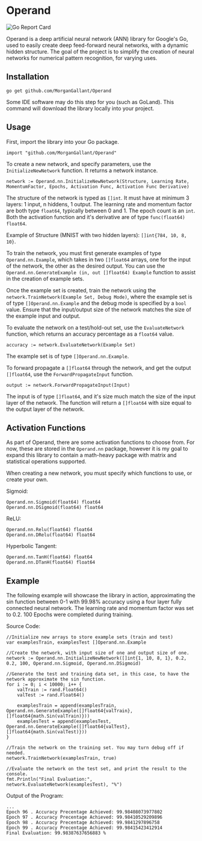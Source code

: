 # Operand

![Go Report Card](https://goreportcard.com/badge/github.com/MorganGallant/Operand)

Operand is a deep artificial neural network (ANN) library for Google's Go, used to easily create deep feed-forward neural networks, with a dynamic hidden structure. The goal of the project is to simplify the creation of neural networks for numerical pattern recognition, for varying uses.



## Installation
```
go get github.com/MorganGallant/Operand
```

Some IDE software may do this step for you (such as GoLand). This command will download the library locally into your project.

## Usage

First, import the library into your Go package.
```
import "github.com/MorganGallant/Operand"
```

To create a new network, and specify parameters, use the ```InitializeNewNetwork``` function. It returns a network instance.

```
network := Operand.nn.InitializeNewNetwork(Structure, Learning Rate, MomentumFactor, Epochs, Activation Func, Activation Func Derivative)
```

The structure of the network is typed as  ```[]int```. It must have at minimum 3 layers: 1 input, n hiddens, 1 output.
The learning rate and momentum factor are both type ```float64```, typically between 0 and 1. The epoch count is an ```int```. Both the activation function and it's derivative are of type ```func(float64) float64```.

Example of Structure (MNIST with two hidden layers): ```[]int{784, 10, 8, 10}```.

To train the network, you must first generate examples of type ```Operand.nn.Example```, which takes in two ```[]float64``` arrays, one for the input of the network, the other as the desired output. You can use the ```Operand.nn.GenerateExample (in, out []float64) Example``` function to assist in the creation of example sets.

Once the example set is created, train the network using the ```network.TrainNetwork(Example Set, Debug Mode)```, where the example set is of type ```[]Operand.nn.Example``` and the debug mode is specified by a ```bool``` value. Ensure that the input/output size of the network matches the size of the example input and output.

To evaluate the network on a test/hold-out set, use the ```EvaluateNetwork``` function, which returns an accuracy percentage as a ```float64``` value.

```
accuracy := network.EvaluateNetwork(Example Set)
```

The example set is of type ```[]Operand.nn.Example```.

To forward propagate a ```[]float64``` through the network, and get the output ```[]float64```, use the ```ForwardPropagateInput``` function.

```
output := network.ForwardPropagateInput(Input)
```

The input is of type ```[]float64```, and it's size much match the size of the input layer of the network.
The function will return a ```[]float64``` with size equal to the output layer of the network.

## Activation Functions

As part of Operand, there are some activation functions to choose from.  For now, these are stored in the ```Operand.nn``` package, however it is my goal to expand this library to contain a math-heavy package with matrix and statistical operations supported.

When creating a new network, you must specify which functions to use, or create your own.

Sigmoid:
```
Operand.nn.Sigmoid(float64) float64
Operand.nn.DSigmoid(float64) float64
```

ReLU:
```
Operand.nn.Relu(float64) float64
Operand.nn.DRelu(float64) float64
```

Hyperbolic Tangent:
```
Operand.nn.TanH(float64) float64
Operand.nn.DTanH(float64) float64
```

## Example

The following example will showcase the library in action, approximating the sin function between 0-1 with 99.98% accuracy using a four layer fully connected neural network. The learning rate and momentum factor was set to 0.2. 100 Epochs were completed during training.

Source Code:
```
//Initialize new arrays to store example sets (train and test)
var examplesTrain, examplesTest []Operand.nn.Example

//Create the network, with input size of one and output size of one.
network := Operand.nn.InitializeNewNetwork([]int{1, 10, 8, 1}, 0.2, 0.2, 100, Operand.nn.Sigmoid, Operand.nn.DSigmoid)

//Generate the test and training data set, in this case, to have the network approximate the sin function.
for i := 0; i < 10000; i++ {
    valTrain := rand.Float64()
    valTest := rand.Float64()

    examplesTrain = append(examplesTrain, Operand.nn.GenerateExample([]float64{valTrain}, []float64{math.Sin(valTrain)}))
    examplesTest = append(examplesTest, Operand.nn.GenerateExample([]float64{valTest}, []float64{math.Sin(valTest)}))
}

//Train the network on the training set. You may turn debug off if needed.
network.TrainNetwork(examplesTrain, true)

//Evaluate the network on the test set, and print the result to the console.
fmt.Println("Final Evaluation:", network.EvaluateNetwork(examplesTest), "%")
```

Output of the Program:
```
...
Epoch 96 . Accuracy Precentage Achieved: 99.98408073977802
Epoch 97 . Accuracy Precentage Achieved: 99.98410529209896
Epoch 98 . Accuracy Precentage Achieved: 99.9841297896758
Epoch 99 . Accuracy Precentage Achieved: 99.98415423412914
Final Evaluation: 99.98387637656883 %
```



